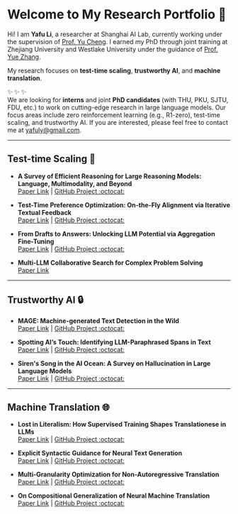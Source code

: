 # Welcome to My Research Portfolio 👋

Hi! I am **Yafu Li**, a researcher at Shanghai AI Lab, currently working under the supervision of [Prof. Yu Cheng](https://ych133.github.io/). I earned my PhD through joint training at Zhejiang University and Westlake University under the guidance of [Prof. Yue Zhang](https://frcchang.github.io/).

My research focuses on **test-time scaling**, **trustworthy AI**, and **machine translation**.

:sparkles: :sparkles: :sparkles:   
We are looking for **interns** and joint **PhD candidates** (with THU, PKU, SJTU, FDU, etc.) to work on cutting-edge research in large language models. Our focus areas include zero reinforcement learning (e.g., R1-zero), test-time scaling, and trustworthy AI. If you are interested, please feel free to contact me at [yafuly@gmail.com](mailto:yafuly@gmail.com).

---

## Test-time Scaling 🚀

- **A Survey of Efficient Reasoning for Large Reasoning Models: Language, Multimodality, and Beyond**  
  [Paper Link](https://arxiv.org/abs/2503.21614) | [GitHub Project :octocat:](https://github.com/XiaoYee/Awesome_Efficient_LRM_Reasoning)

- **Test-Time Preference Optimization: On-the-Fly Alignment via Iterative Textual Feedback**  
  [Paper Link](https://arxiv.org/abs/2501.12895) | [GitHub Project :octocat:](https://github.com/yafuly/TPO)

- **From Drafts to Answers: Unlocking LLM Potential via Aggregation Fine-Tuning**  
  [Paper Link](https://arxiv.org/abs/2501.11877) | [GitHub Project :octocat:](https://github.com/Linzwcs/AFT)

- **Multi-LLM Collaborative Search for Complex Problem Solving**  
  [Paper Link](https://arxiv.org/abs/2502.18873)

---

## Trustworthy AI 🔒

- **MAGE: Machine-generated Text Detection in the Wild**  
  [Paper Link](https://aclanthology.org/2024.acl-long.3/#) | [GitHub Project :octocat:](https://github.com/yafuly/MAGE)

- **Spotting AI’s Touch: Identifying LLM-Paraphrased Spans in Text**  
  [Paper Link](https://aclanthology.org/2024.findings-acl.423/) | [GitHub Project :octocat:](https://github.com/Linzwcs/PASTED)

- **Siren's Song in the AI Ocean: A Survey on Hallucination in Large Language Models**  
  [Paper Link](https://arxiv.org/abs/2309.01219) | [GitHub Project :octocat:](https://github.com/HillZhang1999/llm-hallucination-survey)

---

## Machine Translation 🌐

- **Lost in Literalism: How Supervised Training Shapes Translationese in LLMs**  
  [Paper Link](https://arxiv.org/abs/2503.04369) | [GitHub Project :octocat:](https://github.com/yafuly/LLM_translationese)

- **Explicit Syntactic Guidance for Neural Text Generation**  
  [Paper Link](https://aclanthology.org/2023.acl-long.788/) | [GitHub Project :octocat:](https://github.com/yafuly/SyntacticGen)

- **Multi-Granularity Optimization for Non-Autoregressive Translation**  
  [Paper Link](https://aclanthology.org/2022.emnlp-main.339/) | [GitHub Project :octocat:](https://github.com/yafuly/MgMO-NAT)

- **On Compositional Generalization of Neural Machine Translation**  
  [Paper Link](https://aclanthology.org/2021.acl-long.368/) | [GitHub Project :octocat:](https://github.com/yafuly/CoGnition)

